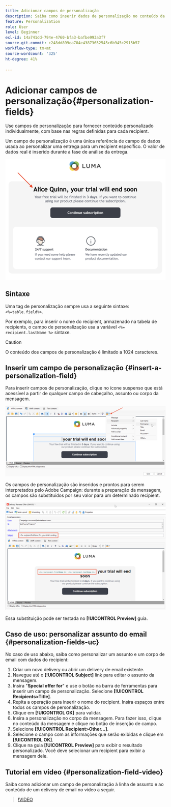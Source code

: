 ```yaml
---
title: Adicionar campos de personalização
description: Saiba como inserir dados de personalização no conteúdo da mensagem
feature: Personalization
role: User
level: Beginner
exl-id: 14a741dd-794e-4760-bfa3-bafbe993a3f7
source-git-commit: c248dd899ea704e43873652545c6b945c2915b57
workflow-type: tm+mt
source-wordcount: '325'
ht-degree: 41%

---
```


# Adicionar campos de personalização{#personalization-fields}

Use campos de personalização para fornecer conteúdo personalizado individualmente, com base nas regras definidas para cada recipient.

Um campo de personalização é uma única referência de campo de dados usada ao personalizar uma entrega para um recipient específico. O valor de dados real é inserido durante a fase de análise da entrega.

![amostra de personalização de mensagens](assets/perso-name-sample.png)

## Sintaxe

Uma tag de personalização sempre usa a seguinte sintaxe: `<%=table.field%>`.

Por exemplo, para inserir o nome do recipient, armazenado na tabela de recipients, o campo de personalização usa a variável `<%= recipient.lastName %>` sintaxe.

>[!CAUTION]
>
>O conteúdo dos campos de personalização é limitado a 1024 caracteres.

## Inserir um campo de personalização {#insert-a-personalization-field}

Para inserir campos de personalização, clique no ícone suspenso que está acessível a partir de qualquer campo de cabeçalho, assunto ou corpo da mensagem.

![inserir um campo de personalização](assets/perso-field-insert.png)

Os campos de personalização são inseridos e prontos para serem interpretados pelo Adobe Campaign: durante a preparação da mensagem, os campos são substituídos por seu valor para um determinado recipient.

![campos de personalização em um email](assets/perso-fields-in-msg.png)

Essa substituição pode ser testada no **[!UICONTROL Preview]** guia.

<!--Learn more about message preview in [this page]().-->

## Caso de uso: personalizar assunto do email {#personalization-fields-uc}

No caso de uso abaixo, saiba como personalizar um assunto e um corpo de email com dados do recipient:

1. Criar um novo delivery ou abrir um delivery de email existente.
1. Navegue até o **[!UICONTROL Subject]** link para editar o assunto da mensagem.
1. Insira &quot;**Special offer for**&quot; e use o botão na barra de ferramentas para inserir um campo de personalização. Selecione **[!UICONTROL Recipients>Title]**.
1. Repita a operação para inserir o nome do recipient. Insira espaços entre todos os campos de personalização.
1. Clique em **[!UICONTROL OK]** para validar.
1. Insira a personalização no corpo da mensagem. Para fazer isso, clique no conteúdo da mensagem e clique no botão de inserção de campo.
1. Selecione **[!UICONTROL Recipient>Other...]**.
1. Selecione o campo com as informações que serão exibidas e clique em **[!UICONTROL OK]**.
1. Clique na guia **[!UICONTROL Preview]** para exibir o resultado personalizado. Você deve selecionar um recipient para exibir a mensagem dele.



## Tutorial em vídeo {#personalization-field-video}

Saiba como adicionar um campo de personalização à linha de assunto e ao conteúdo de um delivery de email no vídeo a seguir.

>[!VIDEO](https://video.tv.adobe.com/v/24925?quality=12)
